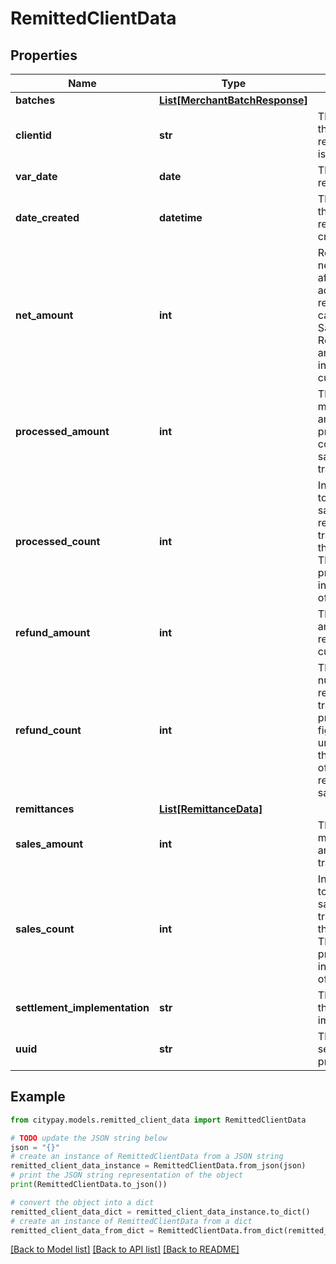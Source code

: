 # RemittedClientData


## Properties

Name | Type | Description | Notes
------------ | ------------- | ------------- | -------------
**batches** | [**List[MerchantBatchResponse]**](MerchantBatchResponse.md) |  | 
**clientid** | **str** | The client id that the remittance data is for. | [optional] 
**var_date** | **date** | The date of the remittance. | [optional] 
**date_created** | **datetime** | The date time that the remittance was created. | [optional] 
**net_amount** | **int** | Represents the net amount after accounting for refunds. This is calculated as SalesAmount - RefundAmount and expressed in the smallest currency unit. | [optional] 
**processed_amount** | **int** | The total monetary amount processed consisting of sale and refund transactions. | [optional] 
**processed_count** | **int** | Indicates the total number of sales and refund transactions that occurred. This count provides insight into the volume of processing. | [optional] 
**refund_amount** | **int** | The total amount refunded to customers. | [optional] 
**refund_count** | **int** | The total number of refund transactions processed. This figure helps in understanding the frequency of refunds relative to sales. | [optional] 
**remittances** | [**List[RemittanceData]**](RemittanceData.md) |  | 
**sales_amount** | **int** | The total monetary amount of sales transactions. | [optional] 
**sales_count** | **int** | Indicates the total number of sales transactions that occurred. This count provides insight into the volume of sales. | [optional] 
**settlement_implementation** | **str** | The name of the implementation. | [optional] 
**uuid** | **str** | The uuid of the settlement file processed on. | [optional] 

## Example

```python
from citypay.models.remitted_client_data import RemittedClientData

# TODO update the JSON string below
json = "{}"
# create an instance of RemittedClientData from a JSON string
remitted_client_data_instance = RemittedClientData.from_json(json)
# print the JSON string representation of the object
print(RemittedClientData.to_json())

# convert the object into a dict
remitted_client_data_dict = remitted_client_data_instance.to_dict()
# create an instance of RemittedClientData from a dict
remitted_client_data_from_dict = RemittedClientData.from_dict(remitted_client_data_dict)
```
[[Back to Model list]](../README.md#documentation-for-models) [[Back to API list]](../README.md#documentation-for-api-endpoints) [[Back to README]](../README.md)


